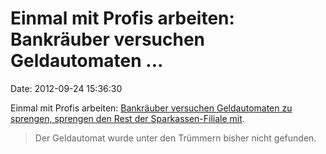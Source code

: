 Einmal mit Profis arbeiten: Bankräuber versuchen Geldautomaten \...
===================================================================

Date: 2012-09-24 15:36:30

Einmal mit Profis arbeiten: [Bankräuber versuchen Geldautomaten zu
sprengen, sprengen den Rest der Sparkassen-Filiale
mit](http://www.spiegel.de/panorama/justiz/bankraeuber-zerstoeren-sparkasse-a-857521.html).

> Der Geldautomat wurde unter den Trümmern bisher nicht gefunden.
